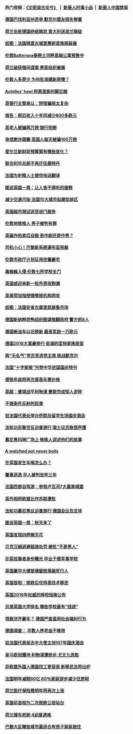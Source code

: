 #### 热门视频：[《文昭谈古论今》](https://github.com/gfw-breaker/wenzhao/blob/master/README.md?t=10152133) &nbsp;|&nbsp; [新唐人时事小品](https://github.com/gfw-breaker/ntdtv-comedy/blob/master/README.md?t=10152133) &nbsp;|&nbsp; [新唐人中国禁闻](https://github.com/gfw-breaker/ntdtv-news/blob/master/README.md?t=10152133)

#### [德国巴伐利亚州选举 默克尔盟友损失惨重](../pages/nsc974/n10783385.md?t=10152133) 

#### [荷兰击败德国终结尴尬 意大利送波兰降级](../pages/nsc974/n10783771.md?t=10152133) 

#### [组图：法国棋盘古城里邂逅苗族服装展](../pages/nsc974/n10781596.md?t=10152133) 

#### [伦敦Battersea泰晤士河畔高端公寓预售中](../pages/nsc974/n10780029.md?t=10152133) 

#### [荷兰破获俄间谍案 黑客组织被揭](../pages/nsc974/n10779265.md?t=10152133) 

#### [伦敦人多房少 为何批准建新房慢？](../pages/nsc974/n10779376.md?t=10152133) 

#### [Achilles’ heel 阿基里斯的脚后跟](../pages/nsc974/n10779364.md?t=10152133) 

#### [英银行主管承认：短信骗局太复杂](../pages/nsc974/n10779357.md?t=10152133) 

#### [报告：税后收入十年间减少800多欧元](../pages/nsc974/n10779342.md?t=10152133) 

#### [英老人被骗两万镑 银行拒赔](../pages/nsc974/n10779353.md?t=10152133) 

#### [电信欺诈猖獗 英国人每天被骗100万镑](../pages/nsc974/n10779322.md?t=10152133) 

#### [爱尔兰新财政预算案有哪些变化？](../pages/nsc974/n10779332.md?t=10152133) 

#### [联合利华总部不再迁往鹿特丹](../pages/nsc974/n10779315.md?t=10152133) 

#### [法国为听障人士提供电话翻译](../pages/nsc974/n10776654.md?t=10152133) 

#### [图说英国一周：让人舍不得吃的蛋糕](../pages/nsc974/n10776635.md?t=10152133) 

#### [减少交通污染 法国15大城市拟建低排区](../pages/nsc974/n10776580.md?t=10152133) 

#### [英国超市测试送货进门服务](../pages/nsc974/n10776623.md?t=10152133) 

#### [伦敦地铁推人 男子被判有罪](../pages/nsc974/n10776609.md?t=10152133) 

#### [英画作拍卖后自毁 恶作剧还是作秀？](../pages/nsc974/n10776576.md?t=10152133) 

#### [司机小心！巴黎新系统遍布监视器](../pages/nsc974/n10776510.md?t=10152133) 

#### [伦敦市政厅计划征用空置豪宅](../pages/nsc974/n10776569.md?t=10152133) 

#### [毒蜘蛛入侵 伦敦七所学校关门](../pages/nsc974/n10776564.md?t=10152133) 

#### [英国或迎来新一轮外资收购潮](../pages/nsc974/n10776549.md?t=10152133) 

#### [英美荷加指控俄情报机构网攻](../pages/nsc974/n10776535.md?t=10152133) 

#### [组图：法国安省古堡里逛跳蚤市场](../pages/nsc974/n10775210.md?t=10152133) 

#### [德国新纳粹恐怖组织图谋推翻政府 警方抓8人](../pages/nsc974/n10774321.md?t=10152133) 

#### [德国柴油车以旧换新 最高奖励一万欧元](../pages/nsc974/n10774269.md?t=10152133) 

#### [德国2018大富豪排行 低调的匡特家族居首](../pages/nsc974/n10774023.md?t=10152133) 

#### [两“无名气”党员竞选党主席 挑战默克尔](../pages/nsc974/n10774533.md?t=10152133) 

#### [法国“十字架报”刊登中华民国国庆特刊](../pages/nsc974/n10774543.md?t=10152133) 

#### [德铁年底将再次提高车票价格](../pages/nsc974/n10774155.md?t=10152133) 

#### [英超：曼城战平利物浦 曼联完成惊人逆转](../pages/nsc974/n10773638.md?t=10152133) 

#### [不做条件反射的奴隶](../pages/nsc974/n10771821.md?t=10152133) 

#### [驻法国代表处举办侨胞及留学生场国庆酒会](../pages/nsc974/n10769921.md?t=10152133) 

#### [法轮功苏黎世反迫害游行 瑞士议员致信声援](../pages/nsc974/n10767250.md?t=10152133) 

#### [慕尼黑玛琳广场上 修炼人讲述他们的故事](../pages/nsc974/n10762990.md?t=10152133) 

#### [A watched pot never boils](../pages/nsc974/n10763822.md?t=10152133) 

#### [在英国发生车祸怎么办？](../pages/nsc974/n10763811.md?t=10152133) 

#### [肇事逃逸 华人被判坐牢三年](../pages/nsc974/n10763799.md?t=10152133) 

#### [法国西部自驾游：参观卢瓦河7大最美城堡](../pages/nsc974/n10760218.md?t=10152133) 

#### [英外相将欧盟比作苏联遭批](../pages/nsc974/n10761274.md?t=10152133) 

#### [法轮功慕尼黑反迫害游行 德国会议员支持](../pages/nsc974/n10760664.md?t=10152133) 

#### [图说英国一周：秋天来了](../pages/nsc974/n10761380.md?t=10152133) 

#### [英国发现四例猴天花](../pages/nsc974/n10761362.md?t=10152133) 

#### [贝克汉姆逃避超速处罚 被批“不是男人”](../pages/nsc974/n10761349.md?t=10152133) 

#### [在英投毒者身份曝光 毕业于俄军事学校](../pages/nsc974/n10761338.md?t=10152133) 

#### [英国豪华大楼玻璃窗脱落砸死行人](../pages/nsc974/n10761334.md?t=10152133) 

#### [英国首相：脱欧后优待高技术移民](../pages/nsc974/n10761323.md?t=10152133) 

#### [英国2019年权威的择校指南公布](../pages/nsc974/n10761253.md?t=10152133) 

#### [另类英国大学排名 哪些学校最有“钱途”](../pages/nsc974/n10760972.md?t=10152133) 

#### [领救济开豪车？ 德国严查滥用社会福利行为](../pages/nsc974/n10760730.md?t=10152133) 

#### [德国调查：  半数人养老金不够用](../pages/nsc974/n10760552.md?t=10152133) 

#### [驻法国代表吴志中大使主持107年国庆酒会](../pages/nsc974/n10760458.md?t=10152133) 

#### [皇马欧冠爆冷 利物浦遭绝杀 尤文九连胜](../pages/nsc974/n10759476.md?t=10152133) 

#### [非欧盟外国人德国找工更容易 新移民法将出炉](../pages/nsc974/n10758904.md?t=10152133) 

#### [法国明年减税60亿 80％家庭逐步减少住房税](../pages/nsc974/n10758112.md?t=10152133) 

#### [荷兰医疗保险费明年将再次上涨](../pages/nsc974/n10758614.md?t=10152133) 

#### [英国前首相为二次脱欧公投站台](../pages/nsc974/n10756382.md?t=10152133) 

#### [荷兰撞车悲剧 4幼童遇难](../pages/nsc974/n10758529.md?t=10152133) 

#### [巴黎大区哪些城市最适合有孩子家庭居住](../pages/nsc974/n10758451.md?t=10152133) 

